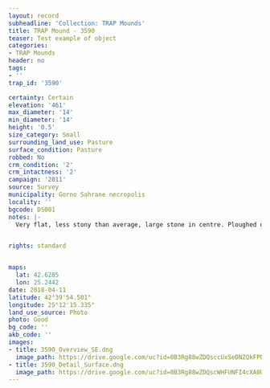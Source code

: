 ```yaml
---
layout: record
subheadline: 'Collection: TRAP Mounds'
title: TRAP Mound - 3590
teaser: Test example of object
categories:
- TRAP Mounds
header: no
tags:
- ''
trap_id: '3590'

certainty: Certain
elevation: '461'
max_diameter: '14'
min_diameter: '14'
height: '0.5'
size_category: Small
surrounding_land_use: Pasture
surface_condition: Pasture
robbed: No
crm_condition: '2'
crm_intactness: '2'
campaign: '2011'
source: Survey
municipality: Gorno Sahrane necropolis
locality: ''
bgcode: DS001
notes: |-
  Very flat, less stony than average, large stone in centre. Ploughed over, badly eroded.


rights: standard


maps:
  lat: 42.6285
  lon: 25.2442
date: 2018-04-11
latitude: 42°39'54.501"
longitude: 25°12'15.335"
land_use_source: Photo
photo: Good
bg_code: ''
akb_code: ''
images:
- title: 3590_Overview_SE.dng
  image_path: https://drive.google.com/uc?id=0B3Rg88wZDQsccUxSeDNZQkFPNUU
- title: 3590_Detail_Surface.dng
  image_path: https://drive.google.com/uc?id=0B3Rg88wZDQscWHFUNFI4cXA0Ujg
---
```

